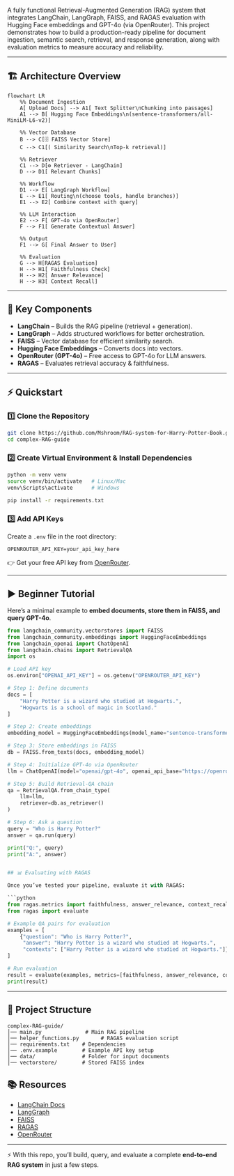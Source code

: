 A fully functional Retrieval-Augmented Generation (RAG) system that integrates LangChain, LangGraph, FAISS, and RAGAS evaluation with Hugging Face embeddings and GPT-4o (via OpenRouter). 
This project demonstrates how to build a production-ready pipeline for document ingestion, semantic search, retrieval, and response generation, along with evaluation metrics to measure accuracy and reliability.

---

## 🏗️ Architecture Overview

```mermaid
flowchart LR
    %% Document Ingestion
    A[ Upload Docs] --> A1[ Text Splitter\nChunking into passages]
    A1 --> B[ Hugging Face Embeddings\n(sentence-transformers/all-MiniLM-L6-v2)]
    
    %% Vector Database
    B --> C[🗄 FAISS Vector Store]
    C --> C1[( Similarity Search\nTop-k retrieval)]
    
    %% Retriever
    C1 --> D[⚙ Retriever - LangChain]
    D --> D1[ Relevant Chunks]
    
    %% Workflow
    D1 --> E[ LangGraph Workflow]
    E --> E1[ Routing\n(choose tools, handle branches)]
    E1 --> E2[ Combine context with query]
    
    %% LLM Interaction
    E2 --> F[ GPT-4o via OpenRouter]
    F --> F1[ Generate Contextual Answer]
    
    %% Output
    F1 --> G[ Final Answer to User]
    
    %% Evaluation
    G --> H[RAGAS Evaluation]
    H --> H1[ Faithfulness Check]
    H --> H2[ Answer Relevance]
    H --> H3[ Context Recall]

```
--------------------
## 🔑 Key Components

* **LangChain** – Builds the RAG pipeline (retrieval + generation).
* **LangGraph** – Adds structured workflows for better orchestration.
* **FAISS** – Vector database for efficient similarity search.
* **Hugging Face Embeddings** – Converts docs into vectors.
* **OpenRouter (GPT-4o)** – Free access to GPT-4o for LLM answers.
* **RAGAS** – Evaluates retrieval accuracy & faithfulness.

---

## ⚡ Quickstart

### 1️⃣ Clone the Repository

```bash
git clone https://github.com/Mshroom/RAG-system-for-Harry-Potter-Book.git
cd complex-RAG-guide
```

### 2️⃣ Create Virtual Environment & Install Dependencies

```bash
python -m venv venv
source venv/bin/activate   # Linux/Mac
venv\Scripts\activate      # Windows

pip install -r requirements.txt
```

### 3️⃣ Add API Keys

Create a `.env` file in the root directory:

```
OPENROUTER_API_KEY=your_api_key_here
```

👉 Get your free API key from [OpenRouter](https://openrouter.ai).

---

## ▶️ Beginner Tutorial

Here’s a minimal example to **embed documents, store them in FAISS, and query GPT-4o**.

```python
from langchain_community.vectorstores import FAISS
from langchain_community.embeddings import HuggingFaceEmbeddings
from langchain_openai import ChatOpenAI
from langchain.chains import RetrievalQA
import os

# Load API key
os.environ["OPENAI_API_KEY"] = os.getenv("OPENROUTER_API_KEY")

# Step 1: Define documents
docs = [
    "Harry Potter is a wizard who studied at Hogwarts.",
    "Hogwarts is a school of magic in Scotland."
]

# Step 2: Create embeddings
embedding_model = HuggingFaceEmbeddings(model_name="sentence-transformers/all-MiniLM-L6-v2")

# Step 3: Store embeddings in FAISS
db = FAISS.from_texts(docs, embedding_model)

# Step 4: Initialize GPT-4o via OpenRouter
llm = ChatOpenAI(model="openai/gpt-4o", openai_api_base="https://openrouter.ai/api/v1")

# Step 5: Build Retrieval-QA chain
qa = RetrievalQA.from_chain_type(
    llm=llm,
    retriever=db.as_retriever()
)

# Step 6: Ask a question
query = "Who is Harry Potter?"
answer = qa.run(query)

print("Q:", query)
print("A:", answer)


## 📊 Evaluating with RAGAS

Once you’ve tested your pipeline, evaluate it with RAGAS:

```python
from ragas.metrics import faithfulness, answer_relevance, context_recall
from ragas import evaluate

# Example QA pairs for evaluation
examples = [
    {"question": "Who is Harry Potter?",
     "answer": "Harry Potter is a wizard who studied at Hogwarts.",
     "contexts": ["Harry Potter is a wizard who studied at Hogwarts."]}
]

# Run evaluation
result = evaluate(examples, metrics=[faithfulness, answer_relevance, context_recall])
print(result)
```

---

## 📂 Project Structure

```
complex-RAG-guide/
│── main.py              # Main RAG pipeline
│── helper_functions.py       # RAGAS evaluation script
│── requirements.txt    # Dependencies
│── .env.example        # Example API key setup
│── data/               # Folder for input documents
│── vectorstore/        # Stored FAISS index
```



## 📚 Resources

* [LangChain Docs](https://python.langchain.com)
* [LangGraph](https://www.langchain.com/langgraph)
* [FAISS](https://faiss.ai)
* [RAGAS](https://docs.ragas.io)
* [OpenRouter](https://openrouter.ai)

---

⚡ With this repo, you’ll build, query, and evaluate a complete **end-to-end RAG system** in just a few steps.
